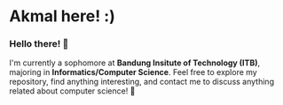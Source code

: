 # Akmal here! :)

### Hello there! 👀 <!--General Kenobi!-->

I'm currently a sophomore at **Bandung Insitute of Technology (ITB)**, majoring in **Informatics/Computer Science**. Feel free to explore my repository, find anything interesting, and contact me to discuss anything related about computer science! 🤗

<!--
## Interest

## WIP
-->
